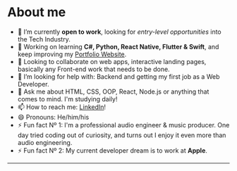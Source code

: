 # About me

- 🔭 I’m currently **open to work**, looking for *entry-level opportunities* into the Tech Industry.
- 🌱 Working on learning **C#, Python, React Native, Flutter & Swift**, and keep improving my [Portfolio Website](https://www.alejandropiedra.com/).
- 👯 Looking to collaborate on web apps, interactive landing pages, basically any Front-end work that needs to be done.
- 🤔 I’m looking for help with: Backend and getting my first job as a Web Developer.
- 💬 Ask me about HTML, CSS, OOP, React, Node.js or anything that comes to mind. I'm studying daily! 
- 📫 How to reach me: [LinkedIn](https://www.linkedin.com/in/apiedrar/)!
- 😄 Pronouns: He/him/his
- ⚡ Fun fact Nº 1: I'm a professional audio engineer & music producer. One day tried coding out of curiosity, and turns out I enjoy it even more than audio engineering.
- ⚡ Fun fact Nº 2: My current developer dream is to work at **Apple**.

---
